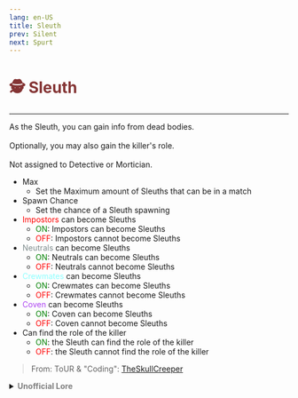 ```yaml
---
lang: en-US
title: Sleuth
prev: Silent
next: Spurt
---
```


# <font color="#843434">🕵️ <b>Sleuth</b></font> <Badge text="Helpful" type="tip" vertical="middle"/>
---

As the Sleuth, you can gain info from dead bodies.<br><br>
Optionally, you may also gain the killer's role.<br><br>
Not assigned to Detective or Mortician.
* Max
  * Set the Maximum amount of Sleuths that can be in a match
* Spawn Chance
  * Set the chance of a Sleuth spawning
* <font color=red>Impostors</font> can become Sleuths
  * <font color=green>ON</font>: Impostors can become Sleuths
  * <font color=red>OFF</font>: Impostors cannot become Sleuths
* <font color=#7f8c8d>Neutrals</font> can become Sleuths
  * <font color=green>ON</font>: Neutrals can become Sleuths
  * <font color=red>OFF</font>: Neutrals cannot become Sleuths
* <font color=#8cffff>Crewmates</font> can become Sleuths
  * <font color=green>ON</font>: Crewmates can become Sleuths
  * <font color=red>OFF</font>: Crewmates cannot become Sleuths
* <font color=#ac42f2>Coven</font> can become Sleuths
  * <font color=green>ON</font>: Coven can become Sleuths
  * <font color=red>OFF</font>: Coven cannot become Sleuths
* Can find the role of the killer
  * <font color=green>ON</font>: the Sleuth can find the role of the killer
  * <font color=red>OFF</font>: the Sleuth cannot find the role of the killer
  
> From: ToUR & "Coding": [TheSkullCreeper](https://github.com/Loonie-Toons/)

<details>
<summary><b><font color=gray>Unofficial Lore</font></b></summary>

Placeholder: This role is a ROLE OH EM GOSH
> Submitted by: Member
</details>